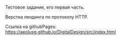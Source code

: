 Тестовое задание, его первая часть.

Верстка лендинга по протоколу HTTP.

Ссылка на githubPages:
https://aeolusg.github.io/DigitalDesign/src/index.html
